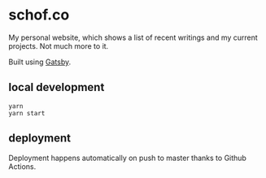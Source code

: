 # schof.co

My personal website, which shows a list of recent writings and my current projects. Not much more to it.

Built using [Gatsby](https://www.gatsbyjs.org/).

## local development

```shell
yarn
yarn start
```

## deployment

Deployment happens automatically on push to master thanks to Github Actions.